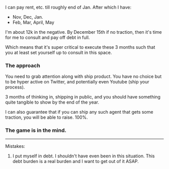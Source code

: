 I can pay rent, etc. till roughly end of Jan. After which I have:
- Nov, Dec, Jan.
- Feb, Mar, April, May

I'm about 12k in the negative. By December 15th if no traction, then it's time for me to consult and pay off debt in full.

Which means that it's super critical to execute these 3 months such that you at least set yourself up to consult in this space.

### The approach

You need to grab attention along with ship product. You have no choice but to be hyper active on Twitter, and potentially even Youtube (ship your process).

3 months of thinking in, shipping in public, and you should have something quite tangible to show by the end of the year.

I can also guarantee that if you can ship any such agent that gets some traction, you will be able to raise. 100%.

### The game is in the mind.

----

Mistakes:
1. I put myself in debt. I shouldn't have even been in this situation. This debt burden is a real burden and I want to get out of it ASAP.